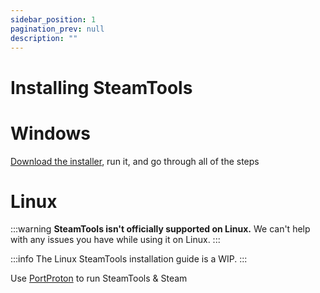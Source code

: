 ```yaml
---
sidebar_position: 1
pagination_prev: null
description: ""
---
```


# Installing SteamTools

# Windows
[Download the installer](https://steamtools.net/res/st-setup-1.8.17r2.exe), run it, and go through all of the steps

# Linux
:::warning
**SteamTools isn't officially supported on Linux.** We can't help with any issues you have while using it on Linux.
:::

:::info
The Linux SteamTools installation guide is a WIP.
:::

Use [PortProton](https://flathub.org/en/apps/ru.linux_gaming.PortProton) to run SteamTools & Steam